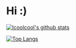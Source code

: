 # Hi :)

[![lcoolcool's github stats](https://github-readme-stats.vercel.app/api?username=lcoolcool&count_private=true&show_icons=true&theme=dracula)](https://github.com/lcoolcool/lcoolcool)

[![Top Langs](https://github-readme-stats.vercel.app/api/top-langs/?username=lcoolcool&layout=compact&theme=dracula)](https://github.com/lcoolcool/lcoolcool)

<!--
**lcoolcool/lcoolcool** is a ✨ _special_ ✨ repository because its `README.md` (this file) appears on your GitHub profile.

Here are some ideas to get you started:

- 🔭 I’m currently working on ...
- 🌱 I’m currently learning ...
- 👯 I’m looking to collaborate on ...
- 🤔 I’m looking for help with ...
- 💬 Ask me about ...
- 📫 How to reach me: ...
- 😄 Pronouns: ...
- ⚡ Fun fact: ...
-->
